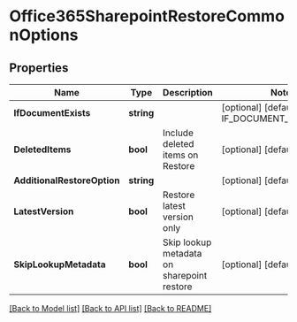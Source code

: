 # Office365SharepointRestoreCommonOptions

## Properties
Name | Type | Description | Notes
------------ | ------------- | ------------- | -------------
**IfDocumentExists** | **string** |  | [optional] [default to IF_DOCUMENT_EXISTS.SKIP]
**DeletedItems** | **bool** | Include deleted items on Restore | [optional] [default to null]
**AdditionalRestoreOption** | **string** |  | [optional] [default to null]
**LatestVersion** | **bool** | Restore latest version only | [optional] [default to true]
**SkipLookupMetadata** | **bool** | Skip lookup metadata on sharepoint restore | [optional] [default to null]

[[Back to Model list]](../README.md#documentation-for-models) [[Back to API list]](../README.md#documentation-for-api-endpoints) [[Back to README]](../README.md)

